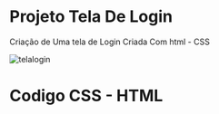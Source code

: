 # Projeto Tela De Login
Criação de Uma tela de Login Criada Com html - CSS

![telalogin](https://user-images.githubusercontent.com/83560879/159604857-676d36b0-5fea-4d25-b5db-c2f77fd27495.png)




# Codigo CSS - HTML


